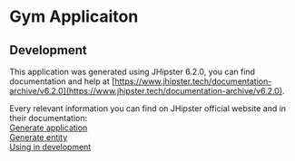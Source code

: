 # Gym Applicaiton

## Development

This application was generated using JHipster 6.2.0, you can find documentation and help at [https://www.jhipster.tech/documentation-archive/v6.2.0](https://www.jhipster.tech/documentation-archive/v6.2.0).

Every relevant information you can find on JHipster official website and in their documentation:    
[Generate application](https://www.jhipster.tech/creating-an-app/)  
[Generate entity](https://www.jhipster.tech/creating-an-entity/)    
[Using in development](https://www.jhipster.tech/development/)
